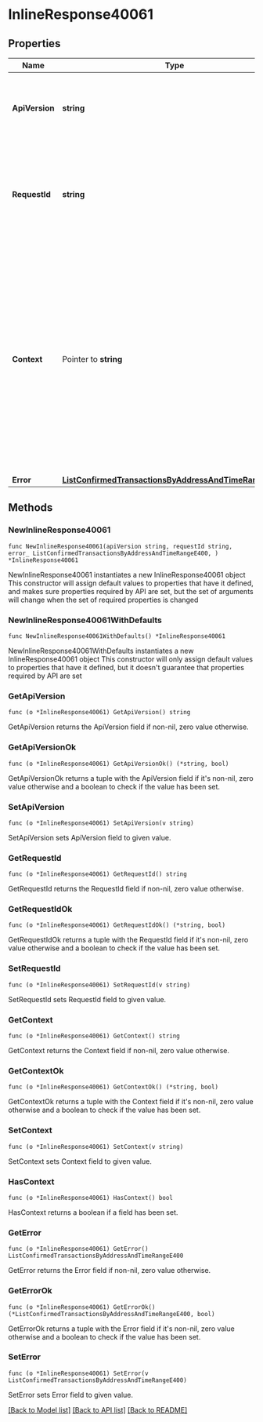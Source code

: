 # InlineResponse40061

## Properties

Name | Type | Description | Notes
------------ | ------------- | ------------- | -------------
**ApiVersion** | **string** | Specifies the version of the API that incorporates this endpoint. | 
**RequestId** | **string** | Defines the ID of the request. The &#x60;requestId&#x60; is generated by Crypto APIs and it&#39;s unique for every request. | 
**Context** | Pointer to **string** | In batch situations the user can use the context to correlate responses with requests. This property is present regardless of whether the response was successful or returned as an error. &#x60;context&#x60; is specified by the user. | [optional] 
**Error** | [**ListConfirmedTransactionsByAddressAndTimeRangeE400**](ListConfirmedTransactionsByAddressAndTimeRangeE400.md) |  | 

## Methods

### NewInlineResponse40061

`func NewInlineResponse40061(apiVersion string, requestId string, error_ ListConfirmedTransactionsByAddressAndTimeRangeE400, ) *InlineResponse40061`

NewInlineResponse40061 instantiates a new InlineResponse40061 object
This constructor will assign default values to properties that have it defined,
and makes sure properties required by API are set, but the set of arguments
will change when the set of required properties is changed

### NewInlineResponse40061WithDefaults

`func NewInlineResponse40061WithDefaults() *InlineResponse40061`

NewInlineResponse40061WithDefaults instantiates a new InlineResponse40061 object
This constructor will only assign default values to properties that have it defined,
but it doesn't guarantee that properties required by API are set

### GetApiVersion

`func (o *InlineResponse40061) GetApiVersion() string`

GetApiVersion returns the ApiVersion field if non-nil, zero value otherwise.

### GetApiVersionOk

`func (o *InlineResponse40061) GetApiVersionOk() (*string, bool)`

GetApiVersionOk returns a tuple with the ApiVersion field if it's non-nil, zero value otherwise
and a boolean to check if the value has been set.

### SetApiVersion

`func (o *InlineResponse40061) SetApiVersion(v string)`

SetApiVersion sets ApiVersion field to given value.


### GetRequestId

`func (o *InlineResponse40061) GetRequestId() string`

GetRequestId returns the RequestId field if non-nil, zero value otherwise.

### GetRequestIdOk

`func (o *InlineResponse40061) GetRequestIdOk() (*string, bool)`

GetRequestIdOk returns a tuple with the RequestId field if it's non-nil, zero value otherwise
and a boolean to check if the value has been set.

### SetRequestId

`func (o *InlineResponse40061) SetRequestId(v string)`

SetRequestId sets RequestId field to given value.


### GetContext

`func (o *InlineResponse40061) GetContext() string`

GetContext returns the Context field if non-nil, zero value otherwise.

### GetContextOk

`func (o *InlineResponse40061) GetContextOk() (*string, bool)`

GetContextOk returns a tuple with the Context field if it's non-nil, zero value otherwise
and a boolean to check if the value has been set.

### SetContext

`func (o *InlineResponse40061) SetContext(v string)`

SetContext sets Context field to given value.

### HasContext

`func (o *InlineResponse40061) HasContext() bool`

HasContext returns a boolean if a field has been set.

### GetError

`func (o *InlineResponse40061) GetError() ListConfirmedTransactionsByAddressAndTimeRangeE400`

GetError returns the Error field if non-nil, zero value otherwise.

### GetErrorOk

`func (o *InlineResponse40061) GetErrorOk() (*ListConfirmedTransactionsByAddressAndTimeRangeE400, bool)`

GetErrorOk returns a tuple with the Error field if it's non-nil, zero value otherwise
and a boolean to check if the value has been set.

### SetError

`func (o *InlineResponse40061) SetError(v ListConfirmedTransactionsByAddressAndTimeRangeE400)`

SetError sets Error field to given value.



[[Back to Model list]](../README.md#documentation-for-models) [[Back to API list]](../README.md#documentation-for-api-endpoints) [[Back to README]](../README.md)


